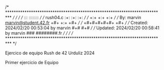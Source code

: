 /* ************************************************************************** */
/*                                                                            */
/*                                                        :::      ::::::::   */
/*   rush04.c                                           :+:      :+:    :+:   */
/*                                                    +:+ +:+         +:+     */
/*   By: marvin <marvin@student.42.fr>              +#+  +:+       +#+        */
/*                                                +#+#+#+#+#+   +#+           */
/*   Created: 2024/02/20 00:53:04 by marvin            #+#    #+#             */
/*   Updated: 2024/02/20 00:58:41 by marvin           ###   ########.fr       */
/*                                                                            */
/* ************************************************************************** */

Ejercico de equipo Rush de 42 Urduliz 2024

Primer ejercicio de Equipo

